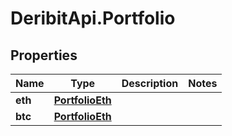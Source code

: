 # DeribitApi.Portfolio

## Properties

Name | Type | Description | Notes
------------ | ------------- | ------------- | -------------
**eth** | [**PortfolioEth**](PortfolioEth.md) |  | 
**btc** | [**PortfolioEth**](PortfolioEth.md) |  | 


